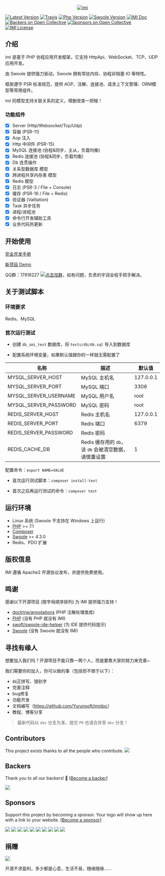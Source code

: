 <p align="center">
    <a href="https://www.imiphp.com" target="_blank">
        <img src="https://raw.githubusercontent.com/Yurunsoft/IMI/dev/res/logo.png" alt="imi" />
    </a>
</p>

[![Latest Version](https://img.shields.io/packagist/v/yurunsoft/imi.svg)](https://packagist.org/packages/yurunsoft/imi)
[![Travis](https://img.shields.io/travis/Yurunsoft/IMI.svg)](https://travis-ci.org/Yurunsoft/IMI)
[![Php Version](https://img.shields.io/badge/php-%3E=7.1-brightgreen.svg)](https://secure.php.net/)
[![Swoole Version](https://img.shields.io/badge/swoole-%3E=4.3.0-brightgreen.svg)](https://github.com/swoole/swoole-src)
[![IMI Doc](https://img.shields.io/badge/docs-passing-green.svg)](https://doc.imiphp.com)
[![Backers on Open Collective](https://opencollective.com/IMI/backers/badge.svg)](#backers) 
[![Sponsors on Open Collective](https://opencollective.com/IMI/sponsors/badge.svg)](#sponsors) 
[![IMI License](https://img.shields.io/github/license/Yurunsoft/imi.svg)](https://github.com/Yurunsoft/imi/blob/master/LICENSE)

## 介绍

imi 是基于 PHP 协程应用开发框架，它支持 HttpApi、WebSocket、TCP、UDP 应用开发。

由 Swoole 提供强力驱动，Swoole 拥有常驻内存、协程非阻塞 IO 等特性。

框架遵守 PSR 标准规范，提供 AOP、注解、连接池、请求上下文管理、ORM模型等常用组件。

imi 的模型支持关联关系的定义，增删改查一把梭！

### 功能组件

- [x] Server (Http/Websocket/Tcp/Udp)
- [x] 容器 (PSR-11)
- [x] Aop 注入
- [x] Http 中间件 (PSR-15)
- [x] MySQL 连接池 (协程&同步，主从，负载均衡)
- [x] Redis 连接池 (协程&同步，负载均衡)
- [x] Db 连贯操作
- [x] 关系型数据库 模型
- [x] 跨进程共享内存表 模型
- [x] Redis 模型
- [x] 日志 (PSR-3 / File + Console)
- [x] 缓存 (PSR-16 / File + Redis)
- [x] 验证器 (Valitation)
- [x] Task 异步任务
- [x] 进程/进程池
- [x] 命令行开发辅助工具
- [x] 业务代码热更新

## 开始使用

[完全开发手册](https://doc.imiphp.com)

[新项目 Demo](https://gitee.com/yurunsoft/empty-imi-demo)

QQ群：17916227 [![点击加群](https://pub.idqqimg.com/wpa/images/group.png "点击加群")](https://jq.qq.com/?_wv=1027&k=5wXf4Zq)，如有问题，负责的宇润全程手把手解决。

## 关于测试脚本

### 环境要求

Redis、MySQL

### 首次运行测试

* 创建 `db_imi_test` 数据库，将 `tests/db/db.sql` 导入到数据库

* 配置系统环境变量，如果默认值跟你的一样就无需配置了

名称 | 描述 | 默认值
-|-|-
MYSQL_SERVER_HOST | MySQL 主机名 | 127.0.0.1 |
MYSQL_SERVER_PORT | MySQL 端口 | 3306 |
MYSQL_SERVER_USERNAME | MySQL 用户名 | root |
MYSQL_SERVER_PASSWORD | MySQL 密码 | root |
REDIS_SERVER_HOST | Redis 主机名 | 127.0.0.1 |
REDIS_SERVER_PORT | Redis 端口 | 6379 |
REDIS_SERVER_PASSWORD | Redis 密码 |  |
REDIS_CACHE_DB | Redis 缓存用的 `db`，该 `db` 会被清空数据，请慎重设置 | 1 |

配置命令：`export NAME=VALUE`

* 首次运行测试脚本：`composer install-test`

* 首次之后再运行测试的命令：`composer test`

## 运行环境

- Linux 系统 (Swoole 不支持在 Windows 上运行)
- [PHP](https://php.net/) >= 7.1
- [Composer](https://getcomposer.org/)
- [Swoole](https://www.swoole.com/) >= 4.3.0
- Redis、PDO 扩展

## 版权信息

IMI 遵循 Apache2 开源协议发布，并提供免费使用。

## 鸣谢

感谢以下开源项目 (按字母顺序排列) 为 IMI 提供强力支持！

- [doctrine/annotations](https://github.com/doctrine/annotations) (PHP 注解处理类库)
- [PHP](https://php.net/) (没有 PHP 就没有 IMI)
- [swoft/swoole-ide-helper](https://github.com/swoft-cloud/swoole-ide-helper) (为 IDE 提供代码提示)
- [Swoole](https://www.swoole.com/) (没有 Swoole 就没有 IMI)

## 寻找有缘人

想要加入我们吗？开源项目不能只靠一两个人，而是要靠大家的努力来完善~

我们需要你的加入，你可以做的事（包括但不限于以下）：

* 纠正拼写、错别字
* 完善注释
* bug修复
* 功能开发
* 文档编写（<https://github.com/Yurunsoft/imidoc>）
* 教程、博客分享

> 最新代码以 `dev` 分支为准，提交 `PR` 也请合并至 `dev` 分支！

## Contributors

This project exists thanks to all the people who contribute. 
<a href="https://github.com/Yurunsoft/IMI/graphs/contributors"><img src="https://opencollective.com/IMI/contributors.svg?width=890&button=false" /></a>

## Backers

Thank you to all our backers! 🙏 [[Become a backer](https://opencollective.com/IMI#backer)]

<a href="https://opencollective.com/IMI#backers" target="_blank"><img src="https://opencollective.com/IMI/backers.svg?width=890"></a>

## Sponsors

Support this project by becoming a sponsor. Your logo will show up here with a link to your website. [[Become a sponsor](https://opencollective.com/IMI#sponsor)]

<a href="https://opencollective.com/IMI/sponsor/0/website" target="_blank"><img src="https://opencollective.com/IMI/sponsor/0/avatar.svg"></a>
<a href="https://opencollective.com/IMI/sponsor/1/website" target="_blank"><img src="https://opencollective.com/IMI/sponsor/1/avatar.svg"></a>
<a href="https://opencollective.com/IMI/sponsor/2/website" target="_blank"><img src="https://opencollective.com/IMI/sponsor/2/avatar.svg"></a>
<a href="https://opencollective.com/IMI/sponsor/3/website" target="_blank"><img src="https://opencollective.com/IMI/sponsor/3/avatar.svg"></a>
<a href="https://opencollective.com/IMI/sponsor/4/website" target="_blank"><img src="https://opencollective.com/IMI/sponsor/4/avatar.svg"></a>
<a href="https://opencollective.com/IMI/sponsor/5/website" target="_blank"><img src="https://opencollective.com/IMI/sponsor/5/avatar.svg"></a>
<a href="https://opencollective.com/IMI/sponsor/6/website" target="_blank"><img src="https://opencollective.com/IMI/sponsor/6/avatar.svg"></a>
<a href="https://opencollective.com/IMI/sponsor/7/website" target="_blank"><img src="https://opencollective.com/IMI/sponsor/7/avatar.svg"></a>
<a href="https://opencollective.com/IMI/sponsor/8/website" target="_blank"><img src="https://opencollective.com/IMI/sponsor/8/avatar.svg"></a>
<a href="https://opencollective.com/IMI/sponsor/9/website" target="_blank"><img src="https://opencollective.com/IMI/sponsor/9/avatar.svg"></a>

## 捐赠

<img src="https://raw.githubusercontent.com/Yurunsoft/IMI/dev/res/pay.png"/>

开源不求盈利，多少都是心意，生活不易，随缘随缘……
